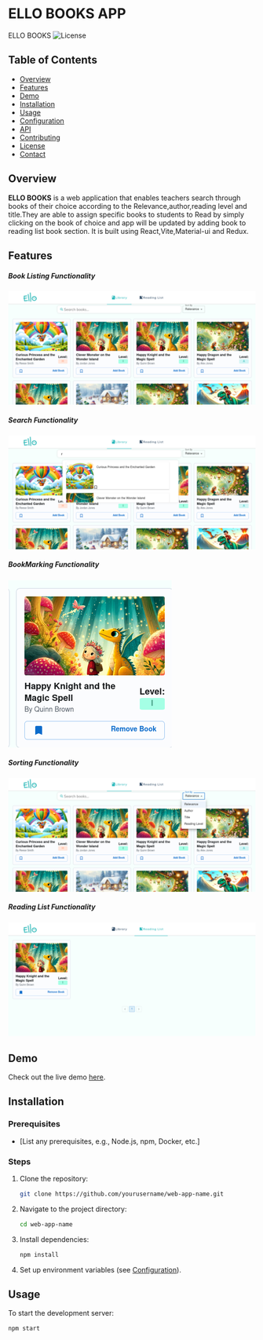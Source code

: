 # ELLO BOOKS APP
ELLO BOOKS
![License](https://img.shields.io/badge/license-MIT-blue.svg)

## Table of Contents

- [Overview](#overview)
- [Features](#features)
- [Demo](#demo)
- [Installation](#installation)
- [Usage](#usage)
- [Configuration](#configuration)
- [API](#api)
- [Contributing](#contributing)
- [License](#license)
- [Contact](#contact)

## Overview

**ELLO BOOKS** is a web application that enables teachers search through books of their choice according to the Relevance,author,reading level and title.They are able to assign specific books to students to Read by simply clicking on the book of choice and app will be updated by adding book to reading list book section. It is built using React,Vite,Material-ui and Redux.

## Features

##### Book Listing Functionality
![Screenshot](/public/assets/screen/r1.png)


##### Search Functionality
![Screenshot](/public/assets/screen/r2.png)


##### BookMarking Functionality
![Screenshot](/public/assets/screen/r3.png)


##### Sorting Functionality
![Screenshot](/public/assets/screen/r4.png)


##### Reading List Functionality
![Screenshot](/public/assets/screen/r5.png)



## Demo

Check out the live demo [here](https://example.com).

## Installation

### Prerequisites

- [List any prerequisites, e.g., Node.js, npm, Docker, etc.]

### Steps

1. Clone the repository:
    ```sh
    git clone https://github.com/yourusername/web-app-name.git
    ```
2. Navigate to the project directory:
    ```sh
    cd web-app-name
    ```
3. Install dependencies:
    ```sh
    npm install
    ```
4. Set up environment variables (see [Configuration](#configuration)).

## Usage

To start the development server:

```sh
npm start
